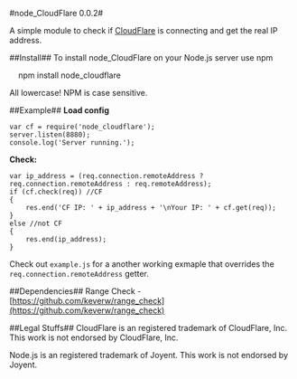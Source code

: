 #node_CloudFlare 0.0.2#

A simple module to check if [CloudFlare](https://www.cloudflare.com/) is connecting and get the real IP address.

##Install##
To install node_CloudFlare on your Node.js server use npm

    npm install node_cloudflare

All lowercase! NPM is case sensitive.

##Example##
**Load config**
```
var cf = require('node_cloudflare');
server.listen(8880);
console.log('Server running.');
```
**Check:**

```
var ip_address = (req.connection.remoteAddress ? req.connection.remoteAddress : req.remoteAddress);
if (cf.check(req)) //CF
{
	res.end('CF IP: ' + ip_address + '\nYour IP: ' + cf.get(req));
}
else //not CF
{	
	res.end(ip_address);
}
```

Check out `example.js` for a another working exmaple that overrides the `req.connection.remoteAddress` getter. 

##Dependencies##
Range Check - [https://github.com/keverw/range_check](https://github.com/keverw/range_check)

##Legal Stuffs##
CloudFlare is an registered trademark of CloudFlare, Inc. This work is not endorsed by CloudFlare, Inc.

Node.js is an registered trademark of Joyent. This work is not endorsed by Joyent.
